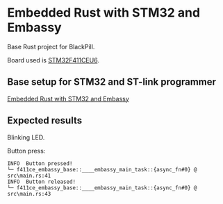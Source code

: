 # Embedded Rust with STM32 and Embassy

Base Rust project for BlackPill.

Board used is [STM32F411CEU6](https://github.com/WeActStudio/WeActStudio.MiniSTM32F4x1).

## Base setup for STM32 and ST-link programmer
[Embedded Rust with STM32 and Embassy](https://github.com/nn65c-stm32/.github/blob/main/profile/README.md)

## Expected results
Blinking LED.

Button press:
```
INFO  Button pressed!
└─ f411ce_embassy_base::____embassy_main_task::{async_fn#0} @ src\main.rs:41
INFO  Button released!
└─ f411ce_embassy_base::____embassy_main_task::{async_fn#0} @ src\main.rs:43
```